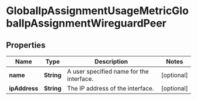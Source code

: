 

# GlobalIpAssignmentUsageMetricGlobalIpAssignmentWireguardPeer


## Properties

| Name | Type | Description | Notes |
|------------ | ------------- | ------------- | -------------|
|**name** | **String** | A user specified name for the interface. |  [optional] |
|**ipAddress** | **String** | The IP address of the interface. |  [optional] |



